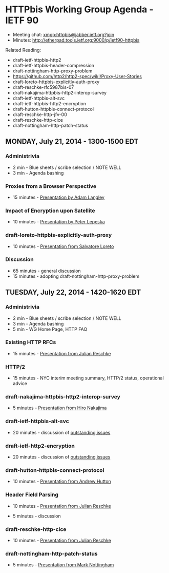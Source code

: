 # HTTPbis Working Group Agenda - IETF 90

* Meeting chat: <xmpp:httpbis@jabber.ietf.org?join>
* Minutes: http://etherpad.tools.ietf.org:9000/p/ietf90-httpbis

Related Reading:

* draft-ietf-httpbis-http2
* draft-ietf-httpbis-header-compression
* draft-nottingham-http-proxy-problem
* https://github.com/http2/http2-spec/wiki/Proxy-User-Stories
* draft-loreto-httpbis-explicitly-auth-proxy
* draft-reschke-rfc5987bis-07
* draft-nakajima-httpbis-http2-interop-survey
* draft-ietf-httpbis-alt-svc
* draft-ietf-httpbis-http2-encryption
* draft-hutton-httpbis-connect-protocol
* draft-reschke-http-jfv-00
* draft-reschke-http-cice
* draft-nottingham-http-patch-status 


## MONDAY, July 21, 2014 - 1300-1500 EDT

### Administrivia
* 2 min - Blue sheets / scribe selection / NOTE WELL
* 3 min - Agenda bashing

### Proxies from a Browser Perspective
* 15 minutes - [Presentation by Adam Langley](http://httpwg.github.io/wg-materials/ietf90/agl-proxies.pdf)

### Impact of Encryption upon Satellite
* 10 minutes - [Presentation by Peter Lepeska](http://httpwg.github.io/wg-materials/ietf90/trusted_proxy_cost_of_bits.pdf)

### draft-loreto-httpbis-explicitly-auth-proxy
* 10 minutes - [Presentation from Salvatore Loreto]()

### Discussion
* 65 minutes - general discussion
* 15 minutes - adopting draft-nottingham-http-proxy-problem



## TUESDAY, July 22, 2014 - 1420-1620 EDT

### Administrivia
* 2 min - Blue sheets / scribe selection / NOTE WELL
* 3 min - Agenda bashing
* 5 min - WG Home Page, HTTP FAQ

### Existing HTTP RFCs
* 15 minutes - [Presentation from Julian Reschke](http://httpwg.github.io/wg-materials/ietf90/ietf-90-httpbis-progressing.pdf)

### HTTP/2
* 15 minutes - NYC interim meeting summary, HTTP/2 status, operational advice

### draft-nakajima-httpbis-http2-interop-survey
* 5 minutes - [Presentation from Hiro Nakajima]()

### draft-ietf-httpbis-alt-svc
* 20 minutes - discussion of [outstanding issues](https://github.com/httpwg/http-extensions/issues?labels=alt-svc&state=open)

### draft-ietf-http2-encryption
* 20 minutes - discussion of [outstanding issues](https://github.com/httpwg/http-extensions/issues?labels=opp-sec&state=open)

### draft-hutton-httpbis-connect-protocol
* 10 minutes - [Presentation from Andrew Hutton](http://httpwg.github.io/wg-materials/ietf90/IETF90_draft-hutton-httpbis-connect-protocol.pdf)

### Header Field Parsing
* 10 minutes - [Presentation from Julian Reschke](http://httpwg.github.io/wg-materials/ietf90/ietf-90-httpbis-header-field-parsing.pdf)

* 5 minutes - discussion

### draft-reschke-http-cice
* 10 minutes - [Presentation from Julian Reschke](http://httpwg.github.io/wg-materials/ietf90/ietf-90-httpbis-cice.pdf)

### draft-nottingham-http-patch-status
* 5 minutes - [Presentation from Mark Nottingham]()

